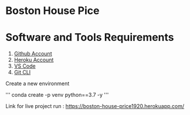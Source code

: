 # Boston House Pice
# Software and Tools Requirements


1. [Github Account](https://github.com)
2. [Heroku Account](https://heroku.com)
3. [VS Code](https://code.visualstudio.com/)
4. [Git CLI](https://git-scm.com/book/en/v2/Getting-Started-The-Command-Line)

Create a new environment

'''
conda create -p venv python==3.7 -y
'''

Link for live project run : https://boston-house-price1920.herokuapp.com/
